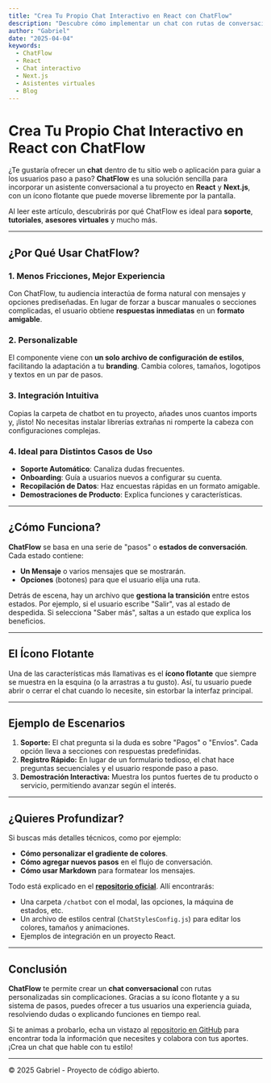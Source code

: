 ```yaml
---
title: "Crea Tu Propio Chat Interactivo en React con ChatFlow"
description: "Descubre cómo implementar un chat con rutas de conversación y un icono flotante en React y Next.js, sin complicaciones técnicas. Ideal para soporte, tutoriales y más."
author: "Gabriel"
date: "2025-04-04"
keywords:
  - ChatFlow
  - React
  - Chat interactivo
  - Next.js
  - Asistentes virtuales
  - Blog
---
```


# Crea Tu Propio Chat Interactivo en React con ChatFlow

¿Te gustaría ofrecer un **chat** dentro de tu sitio web o aplicación para guiar a los usuarios paso a paso? **ChatFlow** es una solución sencilla para incorporar un asistente conversacional a tu proyecto en **React** y **Next.js**, con un ícono flotante que puede moverse libremente por la pantalla.

Al leer este artículo, descubrirás por qué ChatFlow es ideal para **soporte**, **tutoriales**, **asesores virtuales** y mucho más.

---

## ¿Por Qué Usar ChatFlow?

### 1. Menos Fricciones, Mejor Experiencia
Con ChatFlow, tu audiencia interactúa de forma natural con mensajes y opciones prediseñadas. En lugar de forzar a buscar manuales o secciones complicadas, el usuario obtiene **respuestas inmediatas** en un **formato amigable**.

### 2. Personalizable
El componente viene con **un solo archivo de configuración de estilos**, facilitando la adaptación a tu **branding**. Cambia colores, tamaños, logotipos y textos en un par de pasos.

### 3. Integración Intuitiva
Copias la carpeta de chatbot en tu proyecto, añades unos cuantos imports y, ¡listo! No necesitas instalar librerías extrañas ni romperte la cabeza con configuraciones complejas.

### 4. Ideal para Distintos Casos de Uso
- **Soporte Automático**: Canaliza dudas frecuentes.
- **Onboarding**: Guía a usuarios nuevos a configurar su cuenta.
- **Recopilación de Datos**: Haz encuestas rápidas en un formato amigable.
- **Demostraciones de Producto**: Explica funciones y características.

---

## ¿Cómo Funciona?

**ChatFlow** se basa en una serie de "pasos" o **estados de conversación**. Cada estado contiene:

- **Un Mensaje** o varios mensajes que se mostrarán.
- **Opciones** (botones) para que el usuario elija una ruta.

Detrás de escena, hay un archivo que **gestiona la transición** entre estos estados. Por ejemplo, si el usuario escribe "Salir", vas al estado de despedida. Si selecciona "Saber más", saltas a un estado que explica los beneficios.

---

## El Ícono Flotante

Una de las características más llamativas es el **ícono flotante** que siempre se muestra en la esquina (o la arrastras a tu gusto). Así, tu usuario puede abrir o cerrar el chat cuando lo necesite, sin estorbar la interfaz principal.

---

## Ejemplo de Escenarios

1. **Soporte:** El chat pregunta si la duda es sobre "Pagos" o "Envíos". Cada opción lleva a secciones con respuestas predefinidas.
2. **Registro Rápido:** En lugar de un formulario tedioso, el chat hace preguntas secuenciales y el usuario responde paso a paso.
3. **Demostración Interactiva:** Muestra los puntos fuertes de tu producto o servicio, permitiendo avanzar según el interés.

---

## ¿Quieres Profundizar?

Si buscas más detalles técnicos, como por ejemplo:
- **Cómo personalizar el gradiente de colores**.
- **Cómo agregar nuevos pasos** en el flujo de conversación.
- **Cómo usar Markdown** para formatear los mensajes.

Todo está explicado en el [**repositorio oficial**](https://github.com/gabrielmiguelok/react-chatflow). Allí encontrarás:

- Una carpeta `/chatbot` con el modal, las opciones, la máquina de estados, etc.
- Un archivo de estilos central (`ChatStylesConfig.js`) para editar los colores, tamaños y animaciones.
- Ejemplos de integración en un proyecto React.

---

## Conclusión

**ChatFlow** te permite crear un **chat conversacional** con rutas personalizadas sin complicaciones. Gracias a su ícono flotante y a su sistema de pasos, puedes ofrecer a tus usuarios una experiencia guiada, resolviendo dudas o explicando funciones en tiempo real.

Si te animas a probarlo, echa un vistazo al [repositorio en GitHub](https://github.com/gabrielmiguelok/react-chatflow) para encontrar toda la información que necesites y colabora con tus aportes. ¡Crea un chat que hable con tu estilo!

---

© 2025 Gabriel - Proyecto de código abierto.

